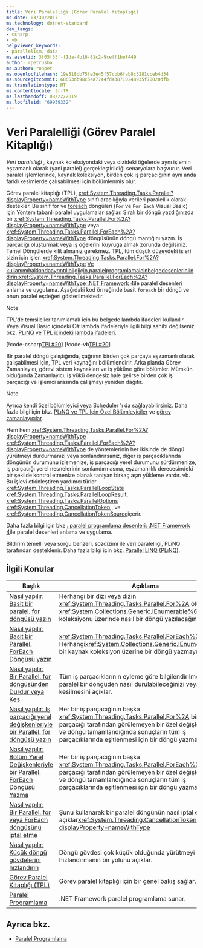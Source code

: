 ```yaml
---
title: Veri Paralelliği (Görev Paralel Kitaplığı)
ms.date: 03/30/2017
ms.technology: dotnet-standard
dev_langs:
- csharp
- vb
helpviewer_keywords:
- parallelism, data
ms.assetid: 3f05f33f-f1da-4b16-81c2-9ceff1bef449
author: rpetrusha
ms.author: ronpet
ms.openlocfilehash: 19e518db75fe3e45f57cbb6fab8c5281cceb4d34
ms.sourcegitcommit: 68653db98c5ea7744fd438710248935f70020dfb
ms.translationtype: MT
ms.contentlocale: tr-TR
ms.lasthandoff: 08/22/2019
ms.locfileid: "69939332"
---
```

# <a name="data-parallelism-task-parallel-library"></a>Veri Paralelliği (Görev Paralel Kitaplığı)
*Veri paralelliği* , kaynak koleksiyondaki veya dizideki öğelerde aynı işlemin eşzamanlı olarak (yani paralel) gerçekleştirildiği senaryolara başvurur. Veri paralel işlemlerinde, kaynak koleksiyon, birden çok iş parçacığının aynı anda farklı kesimlerde çalışabilmesi için bölümlenmiş olur.  
  
 Görev paralel kitaplığı (TPL), <xref:System.Threading.Tasks.Parallel?displayProperty=nameWithType> sınıfı aracılığıyla verileri paralellik olarak destekler. Bu sınıf for ve [foreach](../../csharp/language-reference/keywords/foreach-in.md) döngüleri (`For` ve `For Each` Visual Basic) [için](../../csharp/language-reference/keywords/for.md) Yöntem tabanlı paralel uygulamalar sağlar. Sıralı bir döngü yazdığınızda bir <xref:System.Threading.Tasks.Parallel.For%2A?displayProperty=nameWithType> veya <xref:System.Threading.Tasks.Parallel.ForEach%2A?displayProperty=nameWithType> döngüsünün döngü mantığını yazın. İş parçacığı oluşturmak veya iş öğelerini kuyruğa almak zorunda değilsiniz. Temel Döngülerde kilit almanız gerekmez. TPL, tüm düşük düzeydeki işleri sizin için işler. <xref:System.Threading.Tasks.Parallel.For%2A?displayProperty=nameWithType> [Ve kullanımıhakkındaayrıntılıbilgiiçin,paralelprogramlamaiçinbelgedesenleriniindirin:<xref:System.Threading.Tasks.Parallel.ForEach%2A?displayProperty=nameWithType> .NET Framework 4](https://www.microsoft.com/download/details.aspx?id=19222)ile paralel desenleri anlama ve uygulama. Aşağıdaki kod örneğinde basit `foreach` bir döngü ve onun paralel eşdeğeri gösterilmektedir.  
  
> [!NOTE]
> TPL'de temsilciler tanımlamak için bu belgede lambda ifadeleri kullanılır. Veya Visual Basic içindeki C# lambda ifadeleriyle ilgili bilgi sahibi değilseniz bkz. [PLıNQ ve TPL içindeki lambda ifadeleri](../../../docs/standard/parallel-programming/lambda-expressions-in-plinq-and-tpl.md).  
  
 [!code-csharp[TPL#20](../../../samples/snippets/csharp/VS_Snippets_Misc/tpl/cs/tpl.cs#20)]
 [!code-vb[TPL#20](../../../samples/snippets/visualbasic/VS_Snippets_Misc/tpl/vb/tpl_vb.vb#20)]  
  
 Bir paralel döngü çalıştığında, çağrının birden çok parçaya eşzamanlı olarak çalışabilmesi için, TPL veri kaynağını bölümlendirir. Arka planda Görev Zamanlayıcı, görevi sistem kaynakları ve iş yüküne göre bölümler. Mümkün olduğunda Zamanlayıcı, iş yükü dengesiz hale gelirse birden çok iş parçacığı ve işlemci arasında çalışmayı yeniden dağıtır.  
  
> [!NOTE]
> Ayrıca kendi özel bölümleyici veya Scheduler 'ı da sağlayabilirsiniz. Daha fazla bilgi için bkz. [PLıNQ ve TPL Için Özel Bölümleyiciler](../../../docs/standard/parallel-programming/custom-partitioners-for-plinq-and-tpl.md) ve [görev zamanlayıcılar](xref:System.Threading.Tasks.TaskScheduler).  
  
 Hem hem <xref:System.Threading.Tasks.Parallel.For%2A?displayProperty=nameWithType> <xref:System.Threading.Tasks.Parallel.ForEach%2A?displayProperty=nameWithType> de yöntemlerinin her ikisinde de döngü yürütmeyi durdurmanızı veya sonlandırırsanız, diğer iş parçacıklarında döngünün durumunu izlemenize, iş parçacığı yerel durumunu sürdürmenize, iş parçacığı yerel nesnelerinin sonlandırmasına, eşzamanlılık derecesindeki bir şekilde kontrol etmenize olanak tanıyan birkaç aşırı yükleme vardır. vb. Bu işlevi etkinleştiren yardımcı türler <xref:System.Threading.Tasks.ParallelLoopState> <xref:System.Threading.Tasks.ParallelLoopResult>, <xref:System.Threading.Tasks.ParallelOptions> <xref:System.Threading.CancellationToken>,, ve <xref:System.Threading.CancellationTokenSource>içerir.  
  
 Daha fazla bilgi için bkz [. paralel programlama desenleri: .NET Framework 4](https://www.microsoft.com/download/details.aspx?id=19222)ile paralel desenleri anlama ve uygulama.  
  
 Bildirim temelli veya sorgu benzeri, sözdizimi ile veri paralelliği, PLıNQ tarafından desteklenir. Daha fazla bilgi için bkz. [Parallel LINQ (PLıNQ)](../../../docs/standard/parallel-programming/parallel-linq-plinq.md).  
  
## <a name="related-topics"></a>İlgili Konular  
  
|Başlık|Açıklama|  
|-----------|-----------------|  
|[Nasıl yapılır: Basit bir paralel. for döngüsü yazın](../../../docs/standard/parallel-programming/how-to-write-a-simple-parallel-for-loop.md)|Herhangi bir dizi veya dizin <xref:System.Threading.Tasks.Parallel.For%2A> oluşturulabilir <xref:System.Collections.Generic.IEnumerable%601> kaynak koleksiyonu üzerinde nasıl bir döngü yazılacağını açıklar.|  
|[Nasıl yapılır: Basit bir Parallel. ForEach Döngüsü yazın](../../../docs/standard/parallel-programming/how-to-write-a-simple-parallel-foreach-loop.md)|<xref:System.Threading.Tasks.Parallel.ForEach%2A> Herhangi<xref:System.Collections.Generic.IEnumerable%601> bir kaynak koleksiyon üzerine bir döngü yazmayı açıklar.|  
|[Nasıl yapılır: Bir Parallel. for döngüsünden Durdur veya Kes](https://docs.microsoft.com/previous-versions/dotnet/netframework-4.0/dd460721(v=vs.100))|Tüm iş parçacıklarının eyleme göre bilgilendirilmesi için paralel bir döngüden nasıl durulabileceğinizi veya kesilmesini açıklar.|  
|[Nasıl yapılır: Iş parçacığı yerel değişkenleriyle bir Parallel. for döngüsü yazın](../../../docs/standard/parallel-programming/how-to-write-a-parallel-for-loop-with-thread-local-variables.md)|Her bir iş parçacığının başka <xref:System.Threading.Tasks.Parallel.For%2A> bir iş parçacığı tarafından görülemeyen bir özel değişken tuttuğu ve döngü tamamlandığında sonuçların tüm iş parçacıklarında eşitlenmesi için bir döngü yazmayı açıklar.|  
|[Nasıl yapılır: Bölüm Yerel Değişkenleriyle bir Parallel. ForEach Döngüsü Yazma](../../../docs/standard/parallel-programming/how-to-write-a-parallel-foreach-loop-with-partition-local-variables.md)|Her bir iş parçacığının başka <xref:System.Threading.Tasks.Parallel.ForEach%2A> bir iş parçacığı tarafından görülemeyen bir özel değişken tuttuğu ve döngü tamamlandığında sonuçların tüm iş parçacıklarında eşitlenmesi için bir döngü yazmayı açıklar.|  
|[Nasıl yapılır: Bir Parallel. for veya ForEach döngüsünü iptal etme](../../../docs/standard/parallel-programming/how-to-cancel-a-parallel-for-or-foreach-loop.md)|Şunu kullanarak bir paralel döngünün nasıl iptal edileceğini açıklar<xref:System.Threading.CancellationToken?displayProperty=nameWithType>|  
|[Nasıl yapılır: Küçük döngü gövdelerini hızlandırın](../../../docs/standard/parallel-programming/how-to-speed-up-small-loop-bodies.md)|Döngü gövdesi çok küçük olduğunda yürütmeyi hızlandırmanın bir yolunu açıklar.|  
|[Görev Paralel Kitaplığı (TPL)](../../../docs/standard/parallel-programming/task-parallel-library-tpl.md)|Görev paralel kitaplığı için bir genel bakış sağlar.|  
|[Paralel Programlama](../../../docs/standard/parallel-programming/index.md)|.NET Framework paralel programlama sunar.|  
  
## <a name="see-also"></a>Ayrıca bkz.

- [Paralel Programlama](../../../docs/standard/parallel-programming/index.md)
